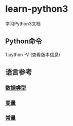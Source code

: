 # learn-python3
学习Python3文档

## Python命令
1.python -V	(查看版本信息)  


## 语言参考 

### [数据类型](./doc/data_type.md)  
### [变量](./doc/variate.md)  
### [常量](./doc/constant.md)  